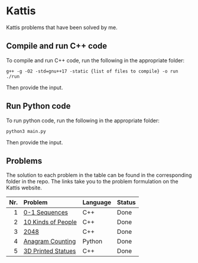 # Kattis

Kattis problems that have been solved by me.

## Compile and run C++ code

To compile and run C++ code, run the following in the appropriate folder:

```
g++ -g -O2 -std=gnu++17 -static {list of files to compile} -o run
./run
```
Then provide the input.

## Run Python code

To run python code, run the following in the appropriate folder:

```
python3 main.py
```
Then provide the input.

## Problems

The solution to each problem in the table can be found in the corresponding folder in the repo. The links take you to the problem formulation on the Kattis website.

| Nr. | Problem | Language | Status |
|---:|:---|:---|:---|
| 1 |[0-1 Sequences](https://open.kattis.com/problems/sequences)| C++ | Done |
| 2 |[10 Kinds of People](https://kth.kattis.com/problems/10kindsofpeople)| C++ | Done |
| 3 |[2048](https://open.kattis.com/problems/2048)| C++ | Done |
| 4 |[Anagram Counting](https://open.kattis.com/problems/anagramcounting)| Python | Done |
| 5 |[3D Printed Statues](https://open.kattis.com/problems/3dprinter)| C++ | Done |